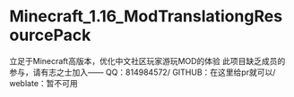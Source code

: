 # Minecraft_1.16_ModTranslationgResourcePack
立足于Minecraft高版本，优化中文社区玩家游玩MOD的体验
此项目缺乏成员的参与，请有志之士加入——
QQ：814984572/
GITHUB：在这里给pr就可以/
weblate：暂不可用
